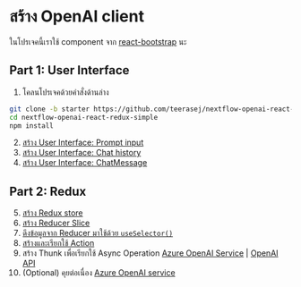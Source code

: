 
# สร้าง OpenAI client 

ในโปรเจคนี้เราใช้ component จาก [react-bootstrap](https://react-bootstrap.netlify.app/) นะ

## Part 1: User Interface

1. โคลนโปรเจคด้วยคำสั่งด้านล่าง

```bash
git clone -b starter https://github.com/teerasej/nextflow-openai-react-redux-simple
cd nextflow-openai-react-redux-simple
npm install 
```

2. [สร้าง User Interface: Prompt input](2-promptinput.md)
3. [สร้าง User Interface: Chat history](3-chatroom.md)
4. [สร้าง User Interface: ChatMessage](4-message-box.md)

## Part 2: Redux

5. [สร้าง Redux store](5-store.md)
6. [สร้าง Reducer Slice](6-reducer.md)
7. [ดึงข้อมูลจาก Reducer มาใช้ด้วย `useSelector()`](7-show-chat-history.md)
8. [สร้างและเรียกใช้ Action](8-action.md)
9. สร้าง Thunk เพื่อเรียกใช้ Async Operation [Azure OpenAI Service](9-azure-openai.md) | [OpenAI API](9-openai.md) 
10. (Optional) คุยต่อเนื่อง [Azure OpenAI service](10-azure-openai-conversation.md)
